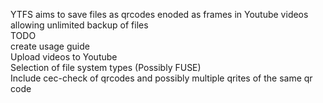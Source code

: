 YTFS aims to save files as qrcodes enoded as frames in Youtube videos allowing unlimited backup of files<br/>
TODO<br/>
create usage guide<br/>
Upload videos to Youtube<br/>
Selection of file system types (Possibly FUSE)<br/>
Include cec-check of qrcodes and possibly multiple qrites of the same qr code<br/>
